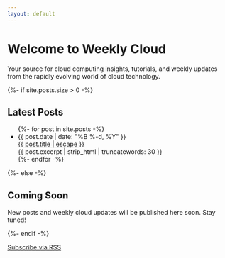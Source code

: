 ```yaml
---
layout: default
---
```


<div class="home">
  <div class="text-center mb-4">
    <h1>Welcome to Weekly Cloud</h1>
    <p>Your source for cloud computing insights, tutorials, and weekly updates from the rapidly evolving world of cloud technology.</p>
  </div>

  {%- if site.posts.size > 0 -%}
  <h2>Latest Posts</h2>

  <ul class="post-list">
    {%- for post in site.posts -%}
    <li>
      <div class="post-meta">{{ post.date | date: "%B %-d, %Y" }}</div>
      <a class="post-link" href="{{ post.url | relative_url }}">
        {{ post.title | escape }}
      </a>
      <div class="post-excerpt">{{ post.excerpt | strip_html | truncatewords: 30 }}</div>
    </li>
    {%- endfor -%}
  </ul>
  {%- else -%}
  <div class="text-center">
    <h2>Coming Soon</h2>
    <p>New posts and weekly cloud updates will be published here soon. Stay tuned!</p>
  </div>
  {%- endif -%}

  <div class="text-center mt-4">
    <p><a href="{{ "/feed.xml" | relative_url }}">Subscribe via RSS</a></p>
  </div>
</div>